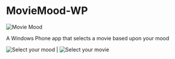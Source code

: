 MovieMood-WP
============

![Movie Mood](http://cdn.marketplaceimages.windowsphone.com/v8/images/af22deea-f42f-41a3-9cc0-1843cf7953a2?imageType=ws_icon_large)

A Windows Phone app that selects a movie based upon your mood

![Select your mood](http://cdn.marketplaceimages.windowsphone.com/v8/images/d1d7599e-0b32-4bac-b120-9a676599511b?imageType=ws_screenshot_large&rotation=0) | ![Select your movie](http://cdn.marketplaceimages.windowsphone.com/v8/images/efb7bd65-9d81-4191-aca8-6c5f6a42a4b3?imageType=ws_screenshot_large&rotation=0)


